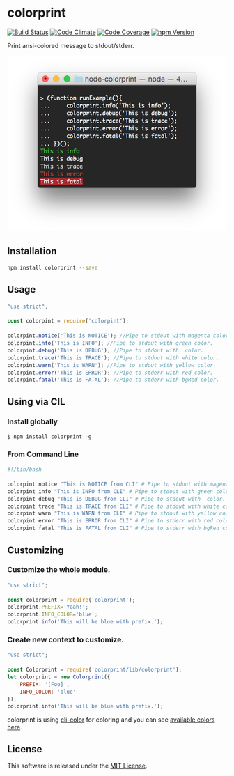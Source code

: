colorprint
==========

<!---
This file is generated by ape-tmpl. Do not update manually.
--->

<!-- Badge Start -->
<a name="badges"></a>

[![Build Status][bd_travis_shield_url]][bd_travis_url]
[![Code Climate][bd_codeclimate_shield_url]][bd_codeclimate_url]
[![Code Coverage][bd_codeclimate_coverage_shield_url]][bd_codeclimate_url]
[![npm Version][bd_npm_shield_url]][bd_npm_url]

[bd_repo_url]: https://github.com/okunishinishi/node-colorprint
[bd_travis_url]: http://travis-ci.org/okunishinishi/node-colorprint
[bd_travis_shield_url]: http://img.shields.io/travis/okunishinishi/node-colorprint.svg?style=flat
[bd_license_url]: https://github.com/okunishinishi/node-colorprint/blob/master/LICENSE
[bd_codeclimate_url]: http://codeclimate.com/github/okunishinishi/node-colorprint
[bd_codeclimate_shield_url]: http://img.shields.io/codeclimate/github/okunishinishi/node-colorprint.svg?style=flat
[bd_codeclimate_coverage_shield_url]: http://img.shields.io/codeclimate/coverage/github/okunishinishi/node-colorprint.svg?style=flat
[bd_gemnasium_url]: https://gemnasium.com/okunishinishi/node-colorprint
[bd_gemnasium_shield_url]: https://gemnasium.com/okunishinishi/node-colorprint.svg
[bd_npm_url]: http://www.npmjs.org/package/colorprint
[bd_npm_shield_url]: http://img.shields.io/npm/v/colorprint.svg?style=flat
[bd_bower_badge_url]: https://img.shields.io/bower/v/colorprint.svg?style=flat

<!-- Badge End -->


<!-- Description Start -->
<a name="description"></a>

Print ansi-colored message to stdout/stderr.

<!-- Description End -->


<!-- Overview Start -->
<a name="overview"></a>

<img src="asset/images/screenshot.png"/>

<!-- Overview End -->


<!-- Sections Start -->
<a name="sections"></a>

<!-- Section from "doc/readme/01.Installation.md.hbs" Start -->

<a name="section-doc-readme-01-installation-md"></a>
Installation
-----

```bash
npm install colorprint --save
```


<!-- Section from "doc/readme/01.Installation.md.hbs" End -->

<!-- Section from "doc/readme/02-Usage.md.hbs" Start -->

<a name="section-doc-readme-02-usage-md"></a>
Usage
-------

```javascript
"use strict";

const colorpint = require('colorpint');

colorpint.notice('This is NOTICE'); //Pipe to stdout with magenta color.
colorpint.info('This is INFO'); //Pipe to stdout with green color.
colorpint.debug('This is DEBUG'); //Pipe to stdout with  color.
colorpint.trace('This is TRACE'); //Pipe to stdout with white color.
colorpint.warn('This is WARN'); //Pipe to stdout with yellow color.
colorpint.error('This is ERROR'); //Pipe to stderr with red color.
colorpint.fatal('This is FATAL'); //Pipe to stderr with bgRed color.

```


<!-- Section from "doc/readme/02-Usage.md.hbs" End -->

<!-- Section from "doc/readme/03-CLI.md.hbs" Start -->

<a name="section-doc-readme-03-c-l-i-md"></a>
Using via CIL
-------

### Install globally

```
$ npm install colorprint -g
```

### From Command Line

```bash
#!/bin/bash

colorpint notice "This is NOTICE from CLI" # Pipe to stdout with magenta color.
colorpint info "This is INFO from CLI" # Pipe to stdout with green color.
colorpint debug "This is DEBUG from CLI" # Pipe to stdout with  color.
colorpint trace "This is TRACE from CLI" # Pipe to stdout with white color.
colorpint warn "This is WARN from CLI" # Pipe to stdout with yellow color.
colorpint error "This is ERROR from CLI" # Pipe to stderr with red color.
colorpint fatal "This is FATAL from CLI" # Pipe to stderr with bgRed color.


```




<!-- Section from "doc/readme/03-CLI.md.hbs" End -->

<!-- Section from "doc/readme/04-Customizing.md.hbs" Start -->

<a name="section-doc-readme-04-customizing-md"></a>
Customizing
--------

### Customize the whole module.

```javascript
"use strict";

const colorprint = require('colorprint');
colorprint.PREFIX='Yeah!';
colorprint.INFO_COLOR='blue';
colorprint.info('This will be blue with prefix.');

```

### Create new context to customize.

```javascript
"use strict";

const Colorprint = require('colorprint/lib/colorprint');
let colorprint = new Colorprint({
    PREFIX: '[Foo]',
    INFO_COLOR: 'blue'
});
colorprint.info('This will be blue with prefix.');


```

colorprint is using [cli-color](https://github.com/medikoo/cli-color) for coloring and you can see [available colors here](https://github.com/medikoo/cli-color#colors).


<!-- Section from "doc/readme/04-Customizing.md.hbs" End -->


<!-- Sections Start -->


<!-- LICENSE Start -->
<a name="license"></a>

License
-------
This software is released under the [MIT License](https://github.com/okunishinishi/node-colorprint/blob/master/LICENSE).

<!-- LICENSE End -->


